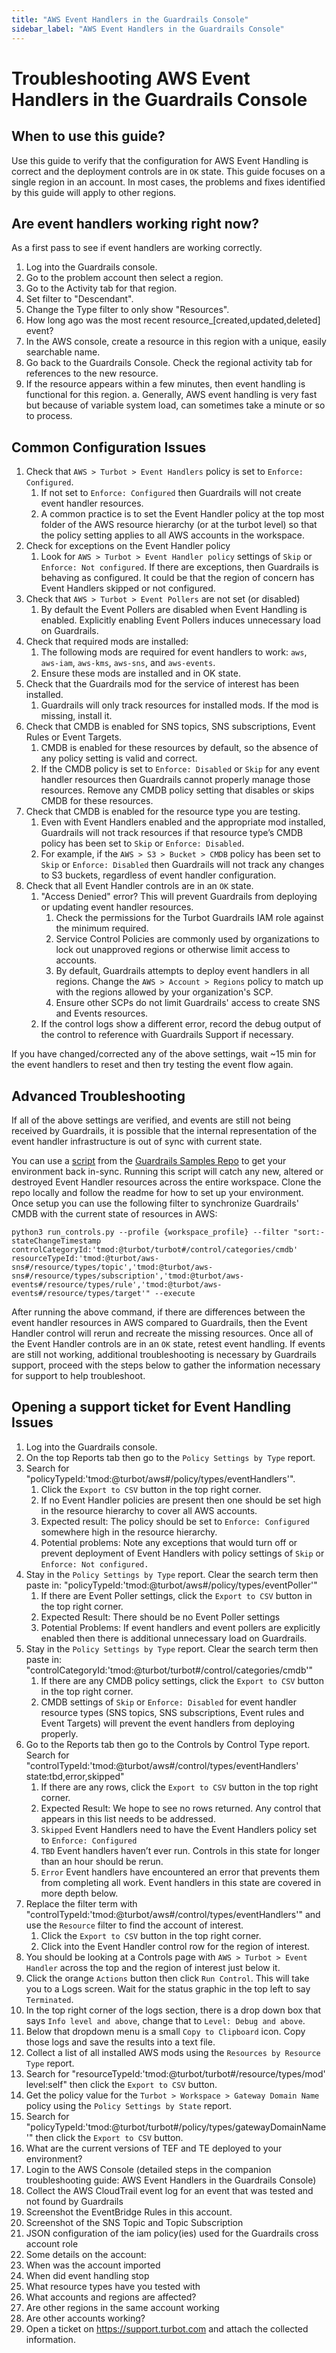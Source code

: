 ```yaml
---
title: "AWS Event Handlers in the Guardrails Console"
sidebar_label: "AWS Event Handlers in the Guardrails Console"
---
```


# Troubleshooting AWS Event Handlers in the Guardrails Console

## When to use this guide?
Use this guide to verify that the configuration for AWS Event Handling is correct and the deployment controls are in `OK` state. This guide focuses on a single region in an account.  In most cases, the problems and fixes identified by this guide will apply to other regions.

## Are event handlers working right now?
As a first pass to see if event handlers are working correctly.
1. Log into the Guardrails console. 
2. Go to the problem account then select a region.
3. Go to the Activity tab for that region.
4. Set filter to "Descendant".
5. Change the Type filter to only show "Resources".
6. How long ago was the most recent resource\_\[created,updated,deleted\] event?  
7. In the AWS console, create a resource in this region with a unique, easily searchable name.  
8. Go back to the Guardrails Console. Check the regional activity tab for references to the new resource.  
9. If the resource appears within a few minutes, then event handling is functional for this region.
   a. Generally, AWS event handling is very fast but because of variable system load, can sometimes take a minute or so to process.

## Common Configuration Issues
1. Check that `AWS > Turbot > Event Handlers` policy is set to `Enforce: Configured`.
   1. If not set to `Enforce: Configured` then Guardrails will not create event handler resources.
   2. A common practice is to set the Event Handler policy at the top most folder of the AWS resource hierarchy (or at the turbot level) so that the policy setting applies to all AWS accounts in the workspace.
2. Check for exceptions on the Event Handler policy 
   1. Look for `AWS > Turbot > Event Handler policy` settings of `Skip` or `Enforce: Not configured`.  If there are exceptions, then Guardrails is behaving as configured.  It could be that the region of concern has Event Handlers skipped or not configured.
3. Check that `AWS > Turbot > Event Pollers` are not set (or disabled)
   1. By default the Event Pollers are disabled when Event Handling is enabled.  Explicitly enabling Event Pollers induces unnecessary load on Guardrails.
4. Check that required mods are installed:
   1. The following mods are required for event handlers to work: `aws`, `aws-iam`, `aws-kms`, `aws-sns`, and `aws-events`.
   2. Ensure these mods are installed and in OK state.
5. Check that the Guardrails mod for the service of interest has been installed.
   1. Guardrails will only track resources for installed mods.  If the mod is missing, install it.
6. Check that CMDB is enabled for SNS topics, SNS subscriptions, Event Rules or Event Targets.
   1. CMDB is enabled for these resources by default, so the absence of any policy setting is valid and correct.
   2. If the CMDB policy is set to `Enforce: Disabled` or `Skip` for any event handler resources then Guardrails cannot properly manage those resources.  Remove any CMDB policy setting that disables or skips CMDB for these resources.
7. Check that CMDB is enabled for the resource type you are testing.
   1. Even with Event Handlers enabled and the appropriate mod installed, Guardrails will not track resources if that resource type’s CMDB policy has been set to `Skip` or `Enforce: Disabled`.
   2. For example, if the `AWS > S3 > Bucket > CMDB` policy has been set to `Skip` or `Enforce: Disabled` then Guardrails will not track any changes to S3 buckets, regardless of event handler configuration.
8. Check that all Event Handler controls are in an `OK` state.
   1. "Access Denied" error? This will prevent Guardrails from deploying or updating event handler resources.  
      1. Check the permissions for the Turbot Guardrails IAM role against the minimum required.
      2. Service Control Policies are commonly used by organizations to lock out unapproved regions or otherwise limit access to accounts. 
      3. By default, Guardrails attempts to deploy event handlers in all regions.  Change the `AWS > Account > Regions` policy to match up with the  regions allowed by your organization's SCP.
      4. Ensure other SCPs do not limit Guardrails' access to create SNS and Events resources.
   2. If the control logs show a different error, record the debug output of the control to reference with Guardrails Support if necessary.

If you have changed/corrected any of the above settings, wait ~15 min for the event handlers to reset and then try testing the event flow again.

## Advanced Troubleshooting

If all of the above settings are verified, and events are still not being received by Guardrails, it is possible that the internal representation of the event handler infrastructure is out of sync with current state.

You can use a [script](https://github.com/turbot/guardrails-tools/tree/master/api_examples/graphql/clients/python/run_controls) from the [Guardrails Samples Repo](https://github.com/turbot/guardrails-samples) to get your environment back in-sync.  Running this script will catch any new, altered or destroyed Event Handler resources across the entire workspace. Clone the repo locally and follow the readme for how to set up your environment.  Once setup you can use the following filter to synchronize Guardrails' CMDB with the current state of resources in AWS:
```shell
python3 run_controls.py --profile {workspace_profile} --filter "sort:-stateChangeTimestamp controlCategoryId:'tmod:@turbot/turbot#/control/categories/cmdb' resourceTypeId:'tmod:@turbot/aws-sns#/resource/types/topic','tmod:@turbot/aws-sns#/resource/types/subscription','tmod:@turbot/aws-events#/resource/types/rule','tmod:@turbot/aws-events#/resource/types/target'" --execute
```

After running the above command, if there are differences between the event handler resources in AWS compared to Guardrails, then the Event Handler control will rerun and recreate the missing resources.
Once all of the Event Handler controls are in an `OK` state, retest event handling.  If events are still not working, additional troubleshooting is necessary by Guardrails support, proceed with the steps below to gather the information necessary for support to help troubleshoot.

## Opening a support ticket for Event Handling Issues

1. Log into the Guardrails console.
2. On the top Reports tab then go to the `Policy Settings by Type` report.
3. Search for "policyTypeId:'tmod:@turbot/aws#/policy/types/eventHandlers'".
   1. Click the `Export to CSV` button in the top right corner.
   2. If no Event Handler policies are present then one should be set high in the resource hierarchy to cover all AWS accounts.
   3. Expected result: The policy  should be set to `Enforce: Configured` somewhere high in the resource hierarchy.
   4. Potential problems: Note any exceptions that would turn off or prevent deployment of Event Handlers with policy settings of `Skip` or `Enforce: Not configured.`
4. Stay in the `Policy Settings by Type` report.  Clear the search term then paste in: "policyTypeId:'tmod:@turbot/aws#/policy/types/eventPoller'"
   1. If there are Event Poller settings, click the `Export to CSV` button in the top right corner.
   2. Expected Result: There should be no Event Poller settings
   3. Potential Problems: If event handlers and event pollers are explicitly enabled then there is additional unnecessary load on Guardrails.
5. Stay in the `Policy Settings by Type` report. Clear the search term then paste in: "controlCategoryId:'tmod:@turbot/turbot#/control/categories/cmdb'"
   1. If there are any CMDB policy settings, click the `Export to CSV` button in the top right corner.
   2. CMDB settings of `Skip` or `Enforce: Disabled` for event handler resource types (SNS topics, SNS subscriptions, Event rules and Event Targets) will prevent the event handlers from deploying properly.
6. Go to the Reports tab then go to the Controls by Control Type report. Search for "controlTypeId:'tmod:@turbot/aws#/control/types/eventHandlers' state:tbd,error,skipped"
   1. If there are any rows, click the `Export to CSV` button in the top right corner.
   2. Expected Result: We hope to see no rows returned.  Any control that appears in this list needs to be addressed.
   3. `Skipped` Event Handlers need to have the Event Handlers policy set to `Enforce: Configured`
   4. `TBD` Event handlers haven’t ever run.  Controls in this state for longer than an hour should be rerun.
   5. `Error` Event handlers have encountered an error that prevents them from completing all work.  Event handlers in this state are covered in more depth below.
7. Replace the filter term with "controlTypeId:'tmod:@turbot/aws#/control/types/eventHandlers'" and use the `Resource` filter to find the account of interest.
   1. Click the `Export to CSV` button in the top right corner.
   2. Click into the Event Handler control row for the region of interest.
8. You should be looking at a Controls page with `AWS > Turbot > Event Handler` across the top and the region of interest just below it.
9. Click the orange `Actions` button then click `Run Control`.  This will take you to a Logs screen. Wait for the status graphic in the top left to say `Terminated`.
10. In the top right corner of the logs section, there is a drop down box that says `Info level and above`, change that to `Level: Debug and above`.
11. Below that dropdown menu is a small `Copy to Clipboard` icon.  Copy those logs and save the results into a text file.
12. Collect a list of all installed AWS mods using the `Resources by Resource Type` report.
   1. Search for "resourceTypeId:'tmod:@turbot/turbot#/resource/types/mod' level:self" then click the `Export to CSV` button.
13. Get the policy value for the `Turbot > Workspace > Gateway Domain Name` policy using the `Policy Settings by State` report.
   1. Search for "policyTypeId:'tmod:@turbot/turbot#/policy/types/gatewayDomainName'" then click the `Export to CSV` button.
14. What are the current versions of TEF and TE deployed to your environment?
14. Login to the AWS Console (detailed steps in the companion troubleshooting guide: AWS Event Handlers in the Guardrails Console)
   1. Collect the AWS CloudTrail event log for an event that was tested and not found by Guardrails
   1. Screenshot the EventBridge Rules in this account.
   1. Screenshot of the SNS Topic and Topic Subscription
   1. JSON configuration of the iam policy(ies) used for the Guardrails cross account role
15. Some details on the account:
   1. When was the account imported
   2. When did event handling stop
   3. What resource types have you tested with
   4. What accounts and regions are affected?
   5. Are other regions in the same account working
   6. Are other accounts working?
16. Open a ticket on https://support.turbot.com and attach the collected information.
